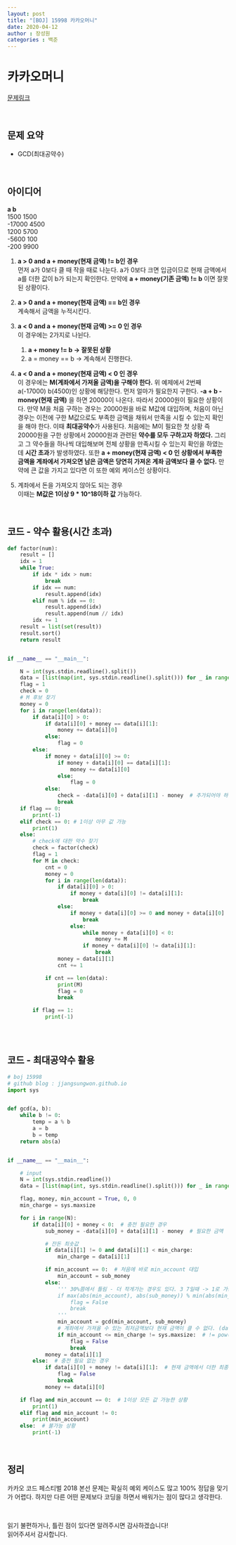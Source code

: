 ```yaml
---
layout: post
title: "[BOJ] 15998 카카오머니"
date: 2020-04-12
author : 장성원
categories : 백준
---
```


# 카카오머니

[문제링크](https://www.acmicpc.net/problem/15998)

<br>

## 문제 요약

- GCD(최대공약수)

  

<br>

## 아이디어

   **a               b**  
1500 1500  
-17000 4500  
1200 5700  
-5600 100  
-200 9900   

1. **a > 0 and  a + money(현재 금액) != b인 경우**  
   먼저 a가 0보다 클 때 작을 때로 나눈다. a가 0보다 크면 입금이므로 현재 금액에서 a를 더한 값이 b가 되는지 확인한다.  만약에 **a + money(기존 금액) != b** 이면 잘못된 상황이다.     
2. **a > 0 and  a + money(현재 금액) == b인 경우**  
   계속해서 금액을 누적시킨다.

3. **a < 0 and  a + money(현재 금액) >= 0 인 경우**  
   이 경우에는 2가지로 나뉜다.  
   1) **a + money != b -> 잘못된 상황**   
   2) a = money == b -> 계속해서 진행한다.

4. **a < 0 and a + money(현재 금액) < 0 인 경우**  
   이 경우에는 **M(계좌에서 가져올 금액)을 구해야 한다.** 위 예제에서 2번째 a(-17000) b(4500)인 상황에 해당한다. 먼저 얼마가 필요한지 구한다. **-a + b - money(현재 금액)** 을 하면 20000이 나온다. 따라서 20000원이 필요한 상황이다. 만약 M을 처음 구하는 경우는 20000원을 바로 M값에 대입하며, 처음이 아닌 경우는 이전에 구한 M값으로도 부족한 금액을 채워서 만족을 시킬 수 있는지 확인을 해야 한다. 이때 **최대공약수**가 사용된다. 처음에는 M이 필요한 첫 상황 즉 20000원을 구한 상황에서 20000원과 관련된 **약수를 모두 구하고자 하였다.** 그리고 그 약수들을 하나씩 대입해보며 전체 상황을 만족시킬 수 있는지 확인을 하였는데 **시간 초과**가 발생하였다. 또한 **a + money(현재 금액) < 0 인 상황에서 부족한 금액을 계좌에서 가져오면 남은 금액은 당연히 가져온 계좌 금액보다 클 수 없다.** 만약에 큰 값을 가지고 있다면 이 또한 예외 케이스인 상황이다.

5. 계좌에서 돈을 가져오지 않아도 되는 경우  
   이때는 **M값은 1이상 9 * 10^18이하 값**  가능하다.



<br>

## 코드 - 약수 활용(시간 초과)

```python
def factor(num):
    result = []
    idx = 1
    while True:
        if idx * idx > num:
            break
        if idx == num:
            result.append(idx)
        elif num % idx == 0:
            result.append(idx)
            result.append(num // idx)
        idx += 1
    result = list(set(result))
    result.sort()
    return result


if __name__ == "__main__":

    N = int(sys.stdin.readline().split())
    data = [list(map(int, sys.stdin.readline().split())) for _ in range(N)]
    flag = 1
    check = 0
    # M 후보 찾기
    money = 0
    for i in range(len(data)):
        if data[i][0] > 0:
            if data[i][0] + money == data[i][1]:
                money += data[i][0]
            else:
                flag = 0
        else:
            if money + data[i][0] >= 0:
                if money + data[i][0] == data[i][1]:
                    money += data[i][0]
                else:
                    flag = 0
            else:
                check = -data[i][0] + data[i][1] - money  # 추가되어야 하는 돈 약수는 모두 후보
                break
    if flag == 0:
        print(-1)
    elif check == 0: # 1이상 아무 값 가능
        print(1)
    else:
        # check에 대한 약수 찾기
        check = factor(check)
        flag = 1
        for M in check:
            cnt = 0
            money = 0
            for i in range(len(data)):
                if data[i][0] > 0:
                    if money + data[i][0] != data[i][1]:
                        break
                else:
                    if money + data[i][0] >= 0 and money + data[i][0] != data[i][1]:
                        break
                    else:
                        while money + data[i][0] < 0:
                            money += M
                        if money + data[i][0] != data[i][1]:
                            break
                money = data[i][1]
                cnt += 1

            if cnt == len(data):
                print(M)
                flag = 0
                break

        if flag == 1:
            print(-1)



```

<br>



## 코드 - 최대공약수 활용

```python
# boj 15998
# github blog : jjangsungwon.github.io
import sys


def gcd(a, b):
    while b != 0:
        temp = a % b
        a = b
        b = temp
    return abs(a)


if __name__ == "__main__":

    # input
    N = int(sys.stdin.readline())
    data = [list(map(int, sys.stdin.readline().split())) for _ in range(N)]

    flag, money, min_account = True, 0, 0
    min_charge = sys.maxsize

    for i in range(N):
        if data[i][0] + money < 0:  # 충전 필요한 경우
            sub_money = -data[i][0] + data[i][1] - money  # 필요한 금액

            # 잔돈 최솟값
            if data[i][1] != 0 and data[i][1] < min_charge:
                min_charge = data[i][1]

            if min_account == 0:  # 처음에 바로 min_account 대입
                min_account = sub_money
            else:
                ''' 30%쯤에서 틀림 - 더 작게가는 경우도 있다. 3 7일때 -> 1로 가능(7 % 3 != 0이지만)
                if max(abs(min_account), abs(sub_money)) % min(abs(min_account), abs(sub_money)) != 0:  # 배수 관계 확인
                    flag = False
                    break
                '''
                min_account = gcd(min_account, sub_money)
                # 계좌에서 가져올 수 있는 최저금액보다 현재 금액이 클 수 없다. (data[i][0] + money < 0 이었기때문에)
                if min_account <= min_charge != sys.maxsize:  # != pow(10, 18)을 안하면 65% 틀림
                    flag = False
                    break
            money = data[i][1]
        else:  # 충전 필요 없는 경우
            if data[i][0] + money != data[i][1]:  # 현재 금액에서 더한 최종금액이 data[i][1]과 다르면 오류
                flag = False
                break
            money += data[i][0]

    if flag and min_account == 0:  # 1이상 모든 값 가능한 상황
        print(1)
    elif flag and min_account != 0:
        print(min_account)
    else:  # 불가능 상황
        print(-1)

```

<br>

## 정리

카카오 코드 페스티벌 2018 본선 문제는 확실히 예외 케이스도 많고 100% 정답을 맞기가 어렵다. 하지만 다른 어떤 문제보다 코딩을 하면서 배워가는 점이 많다고 생각한다.

<br>

읽기 불편하거나, 틀린 점이 있다면 알려주시면 감사하겠습니다!  
읽어주셔서 감사합니다.